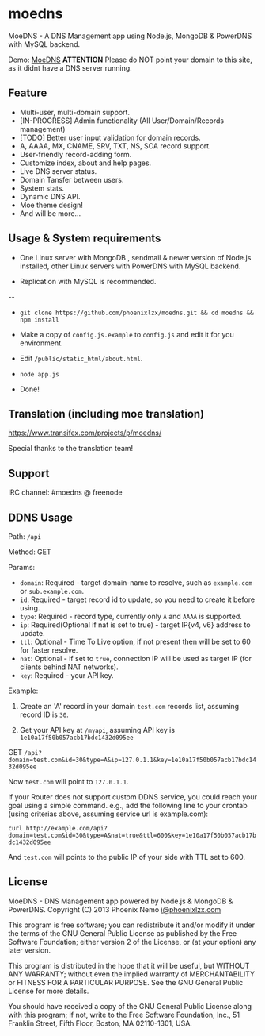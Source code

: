 moedns
======

MoeDNS - A DNS Management app using Node.js, MongoDB &amp; PowerDNS with MySQL backend.

Demo: [MoeDNS](http://moedns.phoenixlzx.com)  **ATTENTION** Please do NOT point your domain to this site, as it didnt have a DNS server running.

## Feature

* Multi-user, multi-domain support.
* [IN-PROGRESS] Admin functionality (All User/Domain/Records management)
* [TODO] Better user input validation for domain records.
* A, AAAA, MX, CNAME, SRV, TXT, NS, SOA record support.
* User-friendly record-adding form.
* Customize index, about and help pages.
* Live DNS server status.
* Domain Tansfer between users.
* System stats.
* Dynamic DNS API.
* Moe theme design!
* And will be more...

## Usage & System requirements

* One Linux server with MongoDB , sendmail & newer version of Node.js installed, other Linux servers with PowerDNS with MySQL backend.

* Replication with MySQL is recommended.

--

* `git clone https://github.com/phoenixlzx/moedns.git && cd moedns && npm install`

* Make a copy of `config.js.example` to `config.js` and edit it for you environment.

* Edit `/public/static_html/about.html`.

* `node app.js`

* Done!

## Translation (including moe translation)

https://www.transifex.com/projects/p/moedns/

Special thanks to the translation team!

## Support

IRC channel: #moedns @ freenode

## DDNS Usage

Path: `/api`

Method: GET

Params:
* `domain`: Required - target domain-name to resolve, such as `example.com` or `sub.example.com`.
* `id`: Required - target record id to update, so you need to create it before using.
* `type`: Required - record type, currently only `A` and `AAAA` is supported.
* `ip`: Required(Optional if nat is set to true) - target IP{v4, v6} address to update.
* `ttl`: Optional - Time To Live option, if not present then will be set to 60 for faster resolve.
* `nat`: Optional - if set to `true`, connection IP will be used as target IP (for clients behind NAT networks).
* `key`: Required - your API key.

Example: 

1. Create an 'A' record in your domain `test.com` records list, assuming record ID is `30`.

2. Get your API key at `/myapi`, assuming API key is `1e10a17f50b057acb17bdc1432d095ee`

GET `/api?domain=test.com&id=30&type=A&ip=127.0.1.1&key=1e10a17f50b057acb17bdc1432d095ee`

Now `test.com` will point to `127.0.1.1`.

If your Router does not support custom DDNS service, you could reach your goal using a simple command. e.g., add the following line to your crontab (using criterias above, assuming service url is example.com):

`curl http://example.com/api?domain=test.com&id=30&type=A&nat=true&ttl=600&key=1e10a17f50b057acb17bdc1432d095ee`

And `test.com` will points to the public IP of your side with TTL set to 600.

## License

MoeDNS - DNS Management app powered by Node.js & MongoDB & PowerDNS.
Copyright (C) 2013  Phoenix Nemo <i@phoenixlzx.com>

This program is free software; you can redistribute it and/or modify it under the terms of the GNU General Public License as published by the Free Software Foundation; either version 2 of the License, or (at your option) any later version.

This program is distributed in the hope that it will be useful, but WITHOUT ANY WARRANTY; without even the implied warranty of MERCHANTABILITY or FITNESS FOR A PARTICULAR PURPOSE. See the GNU General Public License for more details.

You should have received a copy of the GNU General Public License along with this program; if not, write to the Free Software Foundation, Inc., 51 Franklin Street, Fifth Floor, Boston, MA  02110-1301, USA.